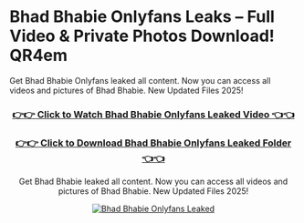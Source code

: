 # Bhad Bhabie Onlyfans Leaks – Full Video & Private Photos Download! QR4em

Get Bhad Bhabie Onlyfans leaked all content. Now you can access all videos and pictures of Bhad Bhabie. New Updated Files 2025!  
<div align="center">
  
### [👉👉 Click to Watch Bhad Bhabie Onlyfans Leaked Video 👈👈](https://links2leaks.com/bhadbhabie)  
### [👉👉 Click to Download Bhad Bhabie Onlyfans Leaked Folder 👈👈](https://links2leaks.com/bhadbhabie)  

Get Bhad Bhabie leaked all content. Now you can access all videos and pictures of Bhad Bhabie. New Updated Files 2025!  

[![Bhad Bhabie Onlyfans Leaked](https://i.ibb.co/93hzkbrt/l2l.gif)](https://links2leaks.com/bhadbhabie)  

</div>
